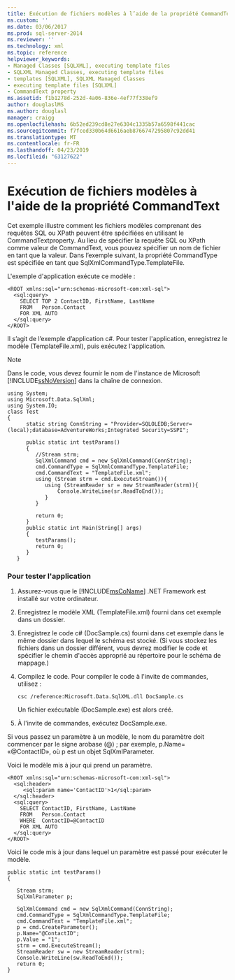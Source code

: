 ```yaml
---
title: Exécution de fichiers modèles à l’aide de la propriété CommandText | Microsoft Docs
ms.custom: ''
ms.date: 03/06/2017
ms.prod: sql-server-2014
ms.reviewer: ''
ms.technology: xml
ms.topic: reference
helpviewer_keywords:
- Managed Classes [SQLXML], executing template files
- SQLXML Managed Classes, executing template files
- templates [SQLXML], SQLXML Managed Classes
- executing template files [SQLXML]
- CommandText property
ms.assetid: f1b1278d-252d-4a06-836e-4ef77f338ef9
author: douglaslMS
ms.author: douglasl
manager: craigg
ms.openlocfilehash: 6b52ed239cd8e27e6304c1335b57a6598f441cac
ms.sourcegitcommit: f7fced330b64d6616aeb8766747295807c92dd41
ms.translationtype: MT
ms.contentlocale: fr-FR
ms.lasthandoff: 04/23/2019
ms.locfileid: "63127622"
---
```

# <a name="executing-template-files-by-using-the-commandtext-property"></a>Exécution de fichiers modèles à l'aide de la propriété CommandText
  Cet exemple illustre comment les fichiers modèles comprenant des requêtes SQL ou XPath peuvent être spécifiées en utilisant le CommandTextproperty. Au lieu de spécifier la requête SQL ou XPath comme valeur de CommandText, vous pouvez spécifier un nom de fichier en tant que la valeur. Dans l’exemple suivant, la propriété CommandType est spécifiée en tant que SqlXmlCommandType.TemplateFile.  
  
 L'exemple d'application exécute ce modèle :  
  
```  
<ROOT xmlns:sql="urn:schemas-microsoft-com:xml-sql">  
  <sql:query>  
    SELECT TOP 2 ContactID, FirstName, LastName   
    FROM   Person.Contact  
    FOR XML AUTO  
  </sql:query>  
</ROOT>  
```  
  
 Il s’agit de l’exemple d’application c#. Pour tester l'application, enregistrez le modèle (TemplateFile.xml),  puis exécutez l'application.  
  
> [!NOTE]  
>  Dans le code, vous devez fournir le nom de l'instance de Microsoft [!INCLUDE[ssNoVersion](../../../includes/ssnoversion-md.md)] dans la chaîne de connexion.  
  
```  
using System;  
using Microsoft.Data.SqlXml;  
using System.IO;  
class Test  
{  
      static string ConnString = "Provider=SQLOLEDB;Server=(local);database=AdventureWorks;Integrated Security=SSPI";  
  
      public static int testParams()  
      {  
         //Stream strm;  
         SqlXmlCommand cmd = new SqlXmlCommand(ConnString);  
         cmd.CommandType = SqlXmlCommandType.TemplateFile;  
         cmd.CommandText = "TemplateFile.xml";  
         using (Stream strm = cmd.ExecuteStream()){  
            using (StreamReader sr = new StreamReader(strm)){  
                Console.WriteLine(sr.ReadToEnd());  
            }  
         }  
  
         return 0;        
      }  
      public static int Main(String[] args)  
      {  
         testParams();     
         return 0;  
      }  
   }  
```  
  
### <a name="to-test-the-application"></a>Pour tester l'application  
  
1.  Assurez-vous que le [!INCLUDE[msCoName](../../../includes/msconame-md.md)] .NET Framework est installé sur votre ordinateur.  
  
2.  Enregistrez le modèle XML (TemplateFile.xml) fourni dans cet exemple dans un dossier.  
  
3.  Enregistrez le code c# (DocSample.cs) fourni dans cet exemple dans le même dossier dans lequel le schéma est stocké. (Si vous stockez les fichiers dans un dossier différent, vous devrez modifier le code et spécifier le chemin d'accès approprié au répertoire pour le schéma de mappage.)  
  
4.  Compilez le code. Pour compiler le code à l'invite de commandes, utilisez :  
  
    ```  
    csc /reference:Microsoft.Data.SqlXML.dll DocSample.cs  
    ```  
  
     Un fichier exécutable (DocSample.exe) est alors créé.  
  
5.  À l'invite de commandes, exécutez DocSample.exe.  
  
 Si vous passez un paramètre à un modèle, le nom du paramètre doit commencer par le signe arobase (@) ; par exemple, p.Name= «@ContactID», où p est un objet SqlXmlParameter.  
  
 Voici le modèle mis à jour qui prend un paramètre.  
  
```  
<ROOT xmlns:sql="urn:schemas-microsoft-com:xml-sql">  
  <sql:header>  
     <sql:param name='ContactID'>1</sql:param>    
  </sql:header>  
  <sql:query>  
    SELECT ContactID, FirstName, LastName  
    FROM   Person.Contact  
    WHERE  ContactID=@ContactID  
    FOR XML AUTO  
  </sql:query>  
</ROOT>  
```  
  
 Voici le code mis à jour dans lequel un paramètre est passé pour exécuter le modèle.  
  
```  
public static int testParams()  
{  
  
   Stream strm;  
   SqlXmlParameter p;  
  
   SqlXmlCommand cmd = new SqlXmlCommand(ConnString);  
   cmd.CommandType = SqlXmlCommandType.TemplateFile;  
   cmd.CommandText = "TemplateFile.xml";  
   p = cmd.CreateParameter();  
   p.Name="@ContactID";  
   p.Value = "1";  
   strm = cmd.ExecuteStream();  
   StreamReader sw = new StreamReader(strm);  
   Console.WriteLine(sw.ReadToEnd());  
   return 0;        
}  
```  
  
  
